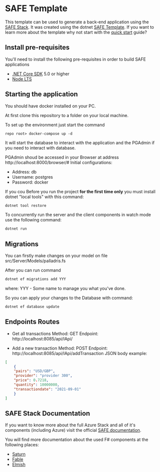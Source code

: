 # SAFE Template

This template can be used to generate a back-end application using the [SAFE Stack](https://safe-stack.github.io/). It was created using the dotnet [SAFE Template](https://safe-stack.github.io/docs/template-overview/). If you want to learn more about the template why not start with the [quick start](https://safe-stack.github.io/docs/quickstart/) guide?



## Install pre-requisites

You'll need to install the following pre-requisites in order to build SAFE applications

* [.NET Core SDK](https://www.microsoft.com/net/download) 5.0 or higher
* [Node LTS](https://nodejs.org/en/download/)

## Starting the application
You should have docker installed on your PC.

At first clone this repository to a folder on your local machine.

To set up the environment just start the command

```shell
repo root> docker-compose up -d
```
It will start the database to interact with the application and the PGAdmin if you need to interact with database.

PGAdmin shoud be accessed in your Browser at address http://localhost:8000/browser/#
Initial configurations:
- Address: db
- Username: postgres
- Password: docker


If you cou
Before you run the project **for the first time only** you must install dotnet "local tools" with this command:

```bash
dotnet tool restore
```

To concurrently run the server and the client components in watch mode use the following command:

```bash
dotnet run
```
## Migrations

You can firstly make changes on your model on file src/Server/Models/palladris.fs

After you can run command
```bash
dotnet ef migrations add YYY
```
where:
YYY - Some name to manage you what you've done.

So you can apply your changes to the Database with command:

```bash
dotnet ef database update
```
## Endpoints Routes

- Get all transactions
Method: GET
Endpoint: http://localhost:8085/api/IApi/

- Add a new transaction
Method: POST
Endpoint: http://localhost:8085/api/IApi/addTransaction
JSON body example:

```json
[
	{
	"pairs": "USD/GBP",
	"provider": "provider 300",
	"price": 0.7218,
	"quantity": 10000000,
	"transactiondate": "2021-09-01"
	}
]
```

## SAFE Stack Documentation

If you want to know more about the full Azure Stack and all of it's components (including Azure) visit the official [SAFE documentation](https://safe-stack.github.io/docs/).

You will find more documentation about the used F# components at the following places:

* [Saturn](https://saturnframework.org/)
* [Fable](https://fable.io/docs/)
* [Elmish](https://elmish.github.io/elmish/)
